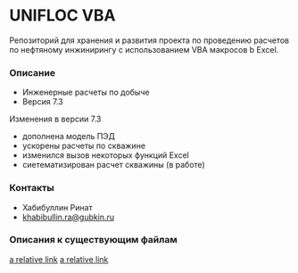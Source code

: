 # UNIFLOC VBA #

Репозиторий для хранения и развития проекта по проведению расчетов по нефтяному инжинирингу 
с использованием VBA макросов b Excel.

### Описание ###

* Инженерные расчеты по добыче
* Версия 7.3

Изменения в версии 7.3
- дополнена модель ПЭД
- ускорены расчеты по скважине
- изменился вызов некоторых функций Excel 
- сиетематизирован расчет скважины (в работе)


### Контакты ###

* Хабибуллин Ринат
* khabibullin.ra@gubkin.ru

 ### Описания к существующим файлам ###
 [a relative link](https://github.com/khabibullinra/unifloc_vba/edit/artem/README2.md)
 [a relative link](https://github.com/khabibullinra/unifloc_vba/edit/artem/README3.md)
